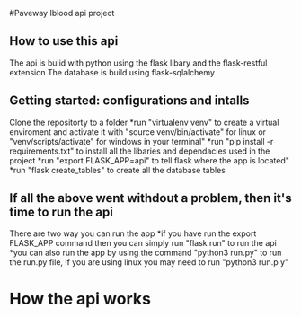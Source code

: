 #Paveway Iblood api project

## How to use this api 
The api is bulid with python using the flask libary and the flask-restful extension
The database is build using flask-sqlalchemy 

## Getting started: configurations and intalls 
Clone the repositorty to a folder
*run "virtualenv venv" to create a virtual enviroment and activate it with "source venv/bin/activate" for linux or "venv/scripts/activate" for windows in your terminal"
*run "pip install -r requirements.txt" to install all the libaries and dependacies used in the project
*run "export FLASK_APP=api" to tell flask where the app is located"
*run "flask create_tables" to create all the database tables 

## If all the above went withdout a problem, then it's time to run the api
There are two way you can run the app
*if you have run the export FLASK_APP command then you can simply run "flask run" to run the api 
*you can also run the app by using the command "python3 run.py" to run the run.py file, if you are using linux you may need to run "python3 run.p
y"

# How the api works